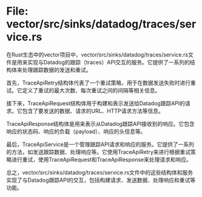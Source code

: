 # File: vector/src/sinks/datadog/traces/service.rs

在Rust生态中的vector项目中，vector/src/sinks/datadog/traces/service.rs文件是用来实现与Datadog的跟踪（traces）API交互的服务。它提供了一系列的结构体来处理跟踪数据的发送和重试。

首先，TraceApiRetry结构体代表了一个重试策略，用于在数据发送失败时进行重试。它定义了重试的最大次数、每次重试之间的间隔等相关信息。

接下来，TraceApiRequest结构体用于构建和表示发送给Datadog跟踪API的请求。它包含了要发送的数据、请求的URL、HTTP请求方法等信息。

TraceApiResponse结构体是用来表示从Datadog跟踪API接收到的响应。它包含响应的状态码、响应的负载（payload）、响应的头信息等。

最后，TraceApiService是一个管理跟踪API请求和响应的服务。它提供了一系列的方法，如发送跟踪数据、处理响应等。它使用TraceApiRetry来进行根据重试策略进行重试，使用TraceApiRequest和TraceApiResponse来处理请求和响应。

总之，vector/src/sinks/datadog/traces/service.rs文件中的这些结构体和服务实现了与Datadog跟踪API的交互，包括构建请求、发送数据、处理响应和重试等功能。


